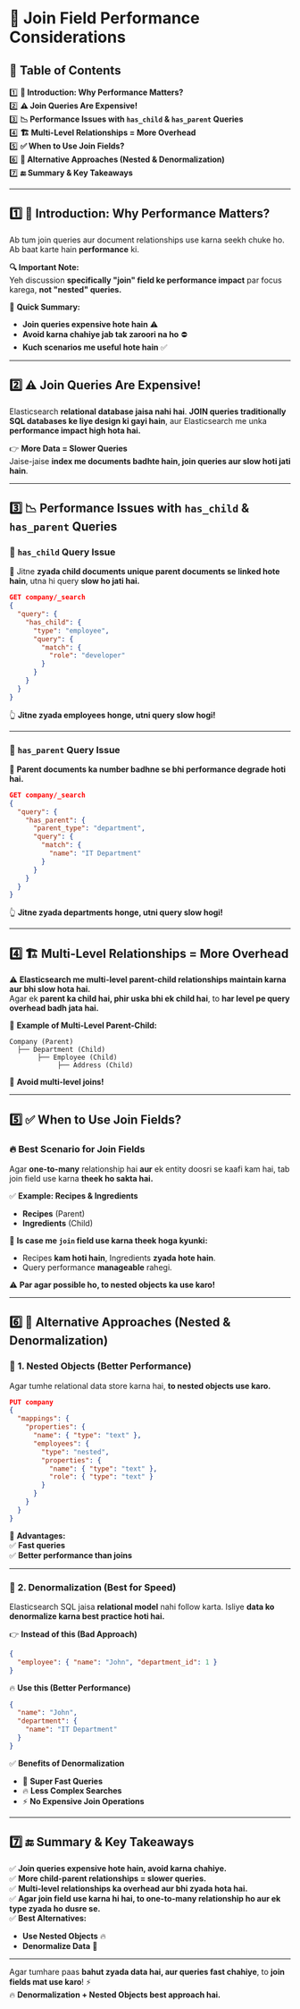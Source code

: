 # 📌 Join Field Performance Considerations

## 📖 Table of Contents  

1️⃣ **🚀 Introduction: Why Performance Matters?**  
2️⃣ **⚠️ Join Queries Are Expensive!**  
3️⃣ **📉 Performance Issues with `has_child` & `has_parent` Queries**  
4️⃣ **🏗️ Multi-Level Relationships = More Overhead**  
5️⃣ **✅ When to Use Join Fields?**  
6️⃣ **🔄 Alternative Approaches (Nested & Denormalization)**  
7️⃣ **🔚 Summary & Key Takeaways**  

---

## 1️⃣ 🚀 Introduction: Why Performance Matters?  

Ab tum join queries aur document relationships use karna seekh chuke ho. Ab baat karte hain **performance** ki.  

**🔍 Important Note:**  
Yeh discussion **specifically "join" field ke performance impact** par focus karega, **not "nested" queries.**  

👀 **Quick Summary:**  
- **Join queries expensive hote hain** ⚠️  
- **Avoid karna chahiye jab tak zaroori na ho** ⛔  
- **Kuch scenarios me useful hote hain** ✅  

---

## 2️⃣ ⚠️ Join Queries Are Expensive!  

Elasticsearch **relational database jaisa nahi hai**. **JOIN queries traditionally SQL databases ke liye design ki gayi hain**, aur Elasticsearch me unka **performance impact high hota hai.**  

👉 **More Data = Slower Queries**  
Jaise-jaise **index me documents badhte hain, join queries aur slow hoti jati hain**.  

---

## 3️⃣ 📉 Performance Issues with `has_child` & `has_parent` Queries  

### 🚨 **`has_child` Query Issue**  
🔴 Jitne **zyada child documents unique parent documents se linked hote hain**, utna hi query **slow ho jati hai.**  

```json
GET company/_search
{
  "query": {
    "has_child": {
      "type": "employee",
      "query": {
        "match": {
          "role": "developer"
        }
      }
    }
  }
}
```

👆 **Jitne zyada employees honge, utni query slow hogi!**  

---

### 🚨 **`has_parent` Query Issue**  
🔴 **Parent documents ka number badhne se bhi performance degrade hoti hai.**  

```json
GET company/_search
{
  "query": {
    "has_parent": {
      "parent_type": "department",
      "query": {
        "match": {
          "name": "IT Department"
        }
      }
    }
  }
}
```

👆 **Jitne zyada departments honge, utni query slow hogi!**  

---

## 4️⃣ 🏗️ Multi-Level Relationships = More Overhead  

⚠️ **Elasticsearch me multi-level parent-child relationships maintain karna aur bhi slow hota hai.**  
Agar ek **parent ka child hai, phir uska bhi ek child hai**, to **har level pe query overhead badh jata hai.**  

🔴 **Example of Multi-Level Parent-Child:**
```
Company (Parent)
  ├── Department (Child)
       ├── Employee (Child)
            ├── Address (Child)
```
🚫 **Avoid multi-level joins!**  

---

## 5️⃣ ✅ When to Use Join Fields?  

### 🔥 **Best Scenario for Join Fields**
Agar **one-to-many** relationship hai **aur** ek entity doosri se kaafi kam hai, tab join field use karna **theek ho sakta hai.**  

✅ **Example: Recipes & Ingredients**
- **Recipes** (Parent)  
- **Ingredients** (Child)  

👀 **Is case me `join` field use karna theek hoga kyunki:**  
- Recipes **kam hoti hain**, Ingredients **zyada hote hain**.  
- Query performance **manageable** rahegi.  

⚠️ **Par agar possible ho, to nested objects ka use karo!**  

---

## 6️⃣ 🔄 Alternative Approaches (Nested & Denormalization)  

### 🔹 **1. Nested Objects (Better Performance)**  
Agar tumhe relational data store karna hai, **to nested objects use karo.**  

```json
PUT company
{
  "mappings": {
    "properties": {
      "name": { "type": "text" },
      "employees": {
        "type": "nested",
        "properties": {
          "name": { "type": "text" },
          "role": { "type": "text" }
        }
      }
    }
  }
}
```

🔹 **Advantages:**  
✅ **Fast queries**  
✅ **Better performance than joins**  

---

### 🔹 **2. Denormalization (Best for Speed)**  
Elasticsearch SQL jaisa **relational model** nahi follow karta. Isliye **data ko denormalize karna best practice hoti hai.**  

👉 **Instead of this (Bad Approach)**  
```json
{
  "employee": { "name": "John", "department_id": 1 }
}
```
🔥 **Use this (Better Performance)**  
```json
{
  "name": "John",
  "department": {
    "name": "IT Department"
  }
}
```

✅ **Benefits of Denormalization**  
- 🚀 **Super Fast Queries**  
- 🔥 **Less Complex Searches**  
- ⚡ **No Expensive Join Operations**  

---

## 7️⃣ 🔚 Summary & Key Takeaways  

✅ **Join queries expensive hote hain, avoid karna chahiye.**  
✅ **More child-parent relationships = slower queries.**  
✅ **Multi-level relationships ka overhead aur bhi zyada hota hai.**  
✅ **Agar join field use karna hi hai, to one-to-many relationship ho aur ek type zyada ho dusre se.**  
✅ **Best Alternatives:**  
   - **Use Nested Objects** 🔥  
   - **Denormalize Data** 🚀  

---

Agar tumhare paas **bahut zyada data hai, aur queries fast chahiye**, to **join fields mat use karo**! ⚡  
🔥 **Denormalization + Nested Objects best approach hai.**  

